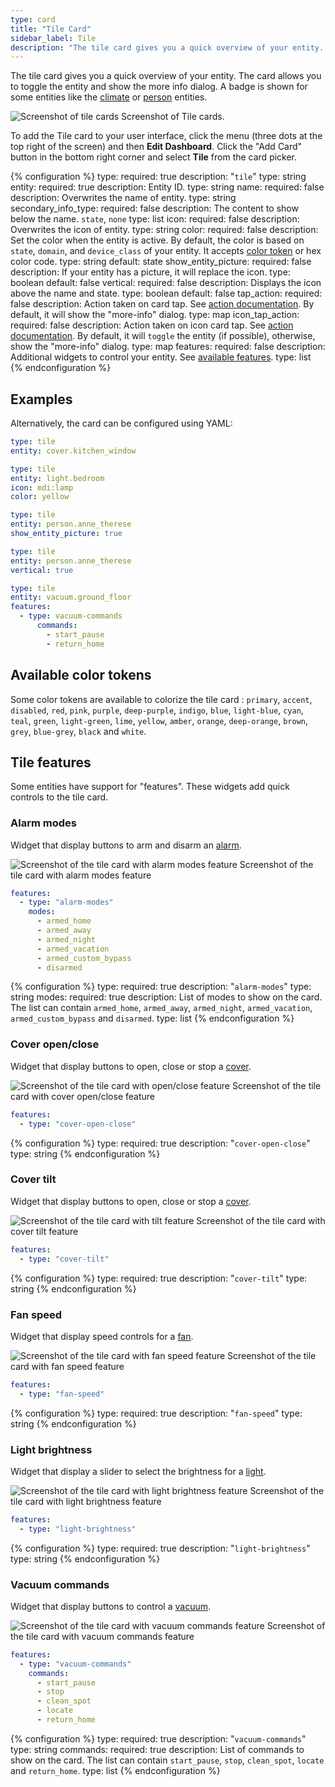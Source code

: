 ```yaml
---
type: card
title: "Tile Card"
sidebar_label: Tile
description: "The tile card gives you a quick overview of your entity. The card allows you to toggle the entity, show the more-info dialog, or custom actions."
---
```


The tile card gives you a quick overview of your entity. The card allows you to toggle the entity and show the more info dialog. A badge is shown for some entities like the [climate](/integrations/climate) or [person](/integrations/person) entities.

<p class='img'>
  <img src='/images/dashboards/tile_card.png' alt='Screenshot of tile cards'>
  Screenshot of Tile cards.
</p>

To add the Tile card to your user interface, click the menu (three dots at the top right of the screen) and then **Edit Dashboard**. Click the "Add Card" button in the bottom right corner and select **Tile** from the card picker.

{% configuration %}
type:
  required: true
  description: "`tile`"
  type: string
entity:
  required: true
  description: Entity ID.
  type: string
name:
  required: false
  description: Overwrites the name of entity.
  type: string
secondary_info_type:
  required: false
  description: The content to show below the name. `state`, `none`
  type: list
icon:
  required: false
  description: Overwrites the icon of entity.
  type: string
color:
  required: false
  description: Set the color when the entity is active. By default, the color is based on `state`, `domain`, and `device_class` of your entity. It accepts [color token](/dashboards/tile/#available-color-tokens) or hex color code.
  type: string
  default: state
show_entity_picture:
  required: false
  description: If your entity has a picture, it will replace the icon.
  type: boolean
  default: false
vertical:
  required: false
  description: Displays the icon above the name and state.
  type: boolean
  default: false
tap_action:
  required: false
  description: Action taken on card tap. See [action documentation](/dashboards/actions/#tap-action). By default, it will show the "more-info" dialog.
  type: map
icon_tap_action:
  required: false
  description: Action taken on icon card tap. See [action documentation](/dashboards/actions/#tap-action). By default, it will `toggle` the entity (if possible), otherwise, show the "more-info" dialog.
  type: map
features:
  required: false
  description: Additional widgets to control your entity. See [available features](/dashboards/tile/#tile-features).
  type: list
{% endconfiguration %}

## Examples

Alternatively, the card can be configured using YAML:

```yaml
type: tile
entity: cover.kitchen_window
```

```yaml
type: tile
entity: light.bedroom
icon: mdi:lamp
color: yellow
```

```yaml
type: tile
entity: person.anne_therese
show_entity_picture: true
```

```yaml
type: tile
entity: person.anne_therese
vertical: true
```

```yaml
type: tile
entity: vacuum.ground_floor
features:
  - type: vacuum-commands
      commands:
        - start_pause
        - return_home
```

## Available color tokens

Some color tokens are available to colorize the tile card : `primary`, `accent`, `disabled`, `red`, `pink`, `purple`, `deep-purple`, `indigo`, `blue`, `light-blue`, `cyan`, `teal`, `green`, `light-green`, `lime`, `yellow`, `amber`, `orange`, `deep-orange`, `brown`, `grey`, `blue-grey`, `black` and `white`.

## Tile features

Some entities have support for "features". These widgets add quick controls to the tile card.

### Alarm modes

Widget that display buttons to arm and disarm an [alarm](/integrations/alarm_control_panel).

<p class='img'>
  <img src='/images/dashboards/tile-features/alarm_modes.png' alt='Screenshot of the tile card with alarm modes feature'>
  Screenshot of the tile card with alarm modes feature
</p>

```yaml
features:
  - type: "alarm-modes"
    modes:
      - armed_home
      - armed_away
      - armed_night
      - armed_vacation
      - armed_custom_bypass
      - disarmed
```

{% configuration %}
type:
  required: true
  description: "`alarm-modes`"
  type: string
modes:
  required: true
  description: List of modes to show on the card. The list can contain `armed_home`, `armed_away`, `armed_night`, `armed_vacation`, `armed_custom_bypass` and `disarmed`.
  type: list
{% endconfiguration %}

### Cover open/close

Widget that display buttons to open, close or stop a [cover](/integrations/cover).

<p class='img'>
  <img src='/images/dashboards/tile-features/cover_open_close.png' alt='Screenshot of the tile card with open/close feature'>
  Screenshot of the tile card with cover open/close feature
</p>

```yaml
features:
  - type: "cover-open-close"
```

{% configuration %}
type:
  required: true
  description: "`cover-open-close`"
  type: string
{% endconfiguration %}

### Cover tilt

Widget that display buttons to open, close or stop a [cover](/integrations/cover).

<p class='img'>
  <img src='/images/dashboards/tile-features/cover_tilt.png' alt='Screenshot of the tile card with tilt feature'>
  Screenshot of the tile card with cover tilt feature
</p>

```yaml
features:
  - type: "cover-tilt"
```

{% configuration %}
type:
  required: true
  description: "`cover-tilt`"
  type: string
{% endconfiguration %}

### Fan speed

Widget that display speed controls for a [fan](/integrations/fan).

<p class='img'>
  <img src='/images/dashboards/tile-features/fan_speed.png' alt='Screenshot of the tile card with fan speed feature'>
  Screenshot of the tile card with fan speed feature
</p>

```yaml
features:
  - type: "fan-speed"
```

{% configuration %}
type:
  required: true
  description: "`fan-speed`"
  type: string
{% endconfiguration %}

### Light brightness

Widget that display a slider to select the brightness for a [light](/integrations/light).

<p class='img'>
  <img src='/images/dashboards/tile-features/light_brightness.png' alt='Screenshot of the tile card with light brightness feature'>
  Screenshot of the tile card with light brightness feature
</p>

```yaml
features:
  - type: "light-brightness"
```

{% configuration %}
type:
  required: true
  description: "`light-brightness`"
  type: string
{% endconfiguration %}

### Vacuum commands

Widget that display buttons to control a [vacuum](/integrations/vacuum).

<p class='img'>
  <img src='/images/dashboards/tile-features/vacuum_commands.png' alt='Screenshot of the tile card with vacuum commands feature'>
  Screenshot of the tile card with vacuum commands feature
</p>

```yaml
features:
  - type: "vacuum-commands"
    commands:
      - start_pause
      - stop
      - clean_spot
      - locate
      - return_home
```

{% configuration %}
type:
  required: true
  description: "`vacuum-commands`"
  type: string
commands:
  required: true
  description: List of commands to show on the card. The list can contain `start_pause`, `stop`, `clean_spot`, `locate` and `return_home`.
  type: list
{% endconfiguration %}
